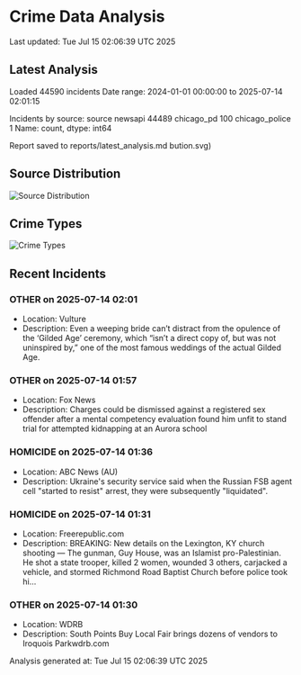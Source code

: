 # Crime Data Analysis
Last updated: Tue Jul 15 02:06:39 UTC 2025

## Latest Analysis

Loaded 44590 incidents
Date range: 2024-01-01 00:00:00 to 2025-07-14 02:01:15

Incidents by source:
source
newsapi           44489
chicago_pd          100
chicago_police        1
Name: count, dtype: int64

Report saved to reports/latest_analysis.md
bution.svg)

## Source Distribution
![Source Distribution](images/source_distribution.svg)

## Crime Types
![Crime Types](images/crime_types.svg)

## Recent Incidents

### OTHER on 2025-07-14 02:01
- Location: Vulture
- Description: Even a weeping bride can’t distract from the opulence of the ‘Gilded Age’ ceremony, which “isn’t a direct copy of, but was not uninspired by,” one of the most famous weddings of the actual Gilded Age.


### OTHER on 2025-07-14 01:57
- Location: Fox News
- Description: Charges could be dismissed against a registered sex offender after a mental competency evaluation found him unfit to stand trial for attempted kidnapping at an Aurora school


### HOMICIDE on 2025-07-14 01:36
- Location: ABC News (AU)
- Description: Ukraine's security service said when the Russian FSB agent cell "started to resist" arrest, they were subsequently "liquidated".


### HOMICIDE on 2025-07-14 01:31
- Location: Freerepublic.com
- Description: BREAKING: New details on the Lexington, KY church shooting — The gunman, Guy House, was an Islamist pro-Palestinian. He shot a state trooper, killed 2 women, wounded 3 others, carjacked a vehicle, and stormed Richmond Road Baptist Church before police took hi…


### OTHER on 2025-07-14 01:30
- Location: WDRB
- Description: South Points Buy Local Fair brings dozens of vendors to Iroquois Parkwdrb.com

Analysis generated at: Tue Jul 15 02:06:39 UTC 2025
